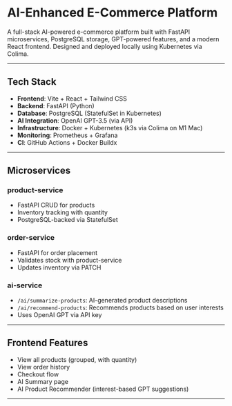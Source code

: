 # AI-Enhanced E-Commerce Platform

A full-stack AI-powered e-commerce platform built with FastAPI microservices, PostgreSQL storage, GPT-powered features, and a modern React frontend. Designed and deployed locally using Kubernetes via Colima.

---

## Tech Stack

- **Frontend**: Vite + React + Tailwind CSS
- **Backend**: FastAPI (Python)
- **Database**: PostgreSQL (StatefulSet in Kubernetes)
- **AI Integration**: OpenAI GPT-3.5 (via API)
- **Infrastructure**: Docker + Kubernetes (k3s via Colima on M1 Mac)
- **Monitoring**: Prometheus + Grafana
- **CI**: GitHub Actions + Docker Buildx

---

## Microservices

### product-service
- FastAPI CRUD for products
- Inventory tracking with quantity
- PostgreSQL-backed via StatefulSet

### order-service
- FastAPI for order placement
- Validates stock with product-service
- Updates inventory via PATCH

### ai-service
- `/ai/summarize-products`: AI-generated product descriptions
- `/ai/recommend-products`: Recommends products based on user interests
- Uses OpenAI GPT via API key

---

## Frontend Features

- View all products (grouped, with quantity)
- View order history
- Checkout flow
- AI Summary page
- AI Product Recommender (interest-based GPT suggestions)

---